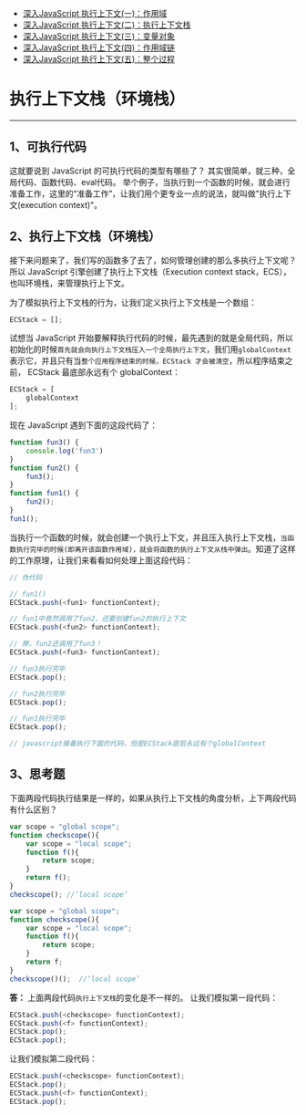 - [深入JavaScript 执行上下文(一)：作用域](https://github.com/Vuact/document/blob/main/base/javascript/%E6%B7%B1%E5%85%A5JavaScript%20%E6%89%A7%E8%A1%8C%E4%B8%8A%E4%B8%8B%E6%96%87(%E4%B8%80)%EF%BC%9A%E4%BD%9C%E7%94%A8%E5%9F%9F.md)
- [深入JavaScript 执行上下文(二)：执行上下文栈](https://github.com/Vuact/document/blob/main/base/javascript/%E6%B7%B1%E5%85%A5JavaScript%20%E6%89%A7%E8%A1%8C%E4%B8%8A%E4%B8%8B%E6%96%87(%E4%BA%8C)%EF%BC%9A%E6%89%A7%E8%A1%8C%E4%B8%8A%E4%B8%8B%E6%96%87%E6%A0%88.md)
- [深入JavaScript 执行上下文(三)：变量对象](https://github.com/Vuact/document/blob/main/base/javascript/%E6%B7%B1%E5%85%A5JavaScript%20%E6%89%A7%E8%A1%8C%E4%B8%8A%E4%B8%8B%E6%96%87(%E4%B8%89)%EF%BC%9A%E5%8F%98%E9%87%8F%E5%AF%B9%E8%B1%A1.md)
- [深入JavaScript 执行上下文(四)：作用域链](https://github.com/Vuact/document/blob/main/base/javascript/%E6%B7%B1%E5%85%A5JavaScript%20%E6%89%A7%E8%A1%8C%E4%B8%8A%E4%B8%8B%E6%96%87(%E5%9B%9B)%EF%BC%9A%E4%BD%9C%E7%94%A8%E5%9F%9F%E9%93%BE.md)
- [深入JavaScript 执行上下文(五)：整个过程](https://github.com/Vuact/document/blob/main/base/javascript/%E6%B7%B1%E5%85%A5JavaScript%20%E6%89%A7%E8%A1%8C%E4%B8%8A%E4%B8%8B%E6%96%87(%E4%BA%94)%EF%BC%9A%E6%95%B4%E4%B8%AA%E8%BF%87%E7%A8%8B.md)


# 执行上下文栈（环境栈）

------------------

## 1、可执行代码
这就要说到 JavaScript 的可执行代码的类型有哪些了？
其实很简单，就三种，全局代码、函数代码、eval代码。
举个例子，当执行到一个函数的时候，就会进行准备工作，这里的“准备工作”，让我们用个更专业一点的说法，就叫做"执行上下文(execution context)"。

## 2、执行上下文栈（环境栈）

接下来问题来了，我们写的函数多了去了，如何管理创建的那么多执行上下文呢？
所以 JavaScript 引擎创建了执行上下文栈（Execution context stack，ECS），也叫环境栈，来管理执行上下文。

为了模拟执行上下文栈的行为，让我们定义执行上下文栈是一个数组：

```javascript
ECStack = [];
```
试想当 JavaScript 开始要解释执行代码的时候，最先遇到的就是全局代码，所以初始化的时候`首先就会向执行上下文栈压入一个全局执行上下文`，我们用` globalContext `表示它，并且只有当`整个应用程序结束的时候，ECStack 才会被清空`，所以程序结束之前， ECStack 最底部永远有个 globalContext：

```javascript
ECStack = [
    globalContext
];
```
现在 JavaScript 遇到下面的这段代码了：

```javascript
function fun3() {
    console.log('fun3')
}
function fun2() {
    fun3();
}
function fun1() {
    fun2();
}
fun1();
```


当执行一个函数的时候，就会创建一个执行上下文，并且压入执行上下文栈，`当函数执行完毕的时候(即离开该函数作用域)，就会将函数的执行上下文从栈中弹出`。知道了这样的工作原理，让我们来看看如何处理上面这段代码：

```javascript
// 伪代码

// fun1()
ECStack.push(<fun1> functionContext);

// fun1中竟然调用了fun2，还要创建fun2的执行上下文
ECStack.push(<fun2> functionContext);

// 擦，fun2还调用了fun3！
ECStack.push(<fun3> functionContext);

// fun3执行完毕
ECStack.pop();

// fun2执行完毕
ECStack.pop();

// fun1执行完毕
ECStack.pop();

// javascript接着执行下面的代码，但是ECStack底层永远有个globalContext
```
## 3、思考题
下面两段代码执行结果是一样的，如果从执行上下文栈的角度分析，上下两段代码有什么区别？
```javascript
var scope = "global scope";
function checkscope(){
    var scope = "local scope";
    function f(){
        return scope;
    }
    return f();
}
checkscope(); //‘local scope’
```

```javascript
var scope = "global scope";
function checkscope(){
    var scope = "local scope";
    function f(){
        return scope;
    }
    return f;
}
checkscope()();  //‘local scope’
```
**答：**
上面两段代码`执行上下文栈`的变化是不一样的。
让我们模拟第一段代码：

```javascript
ECStack.push(<checkscope> functionContext);
ECStack.push(<f> functionContext);
ECStack.pop();
ECStack.pop();
```
让我们模拟第二段代码：

```javascript
ECStack.push(<checkscope> functionContext);
ECStack.pop();
ECStack.push(<f> functionContext);
ECStack.pop();
```


